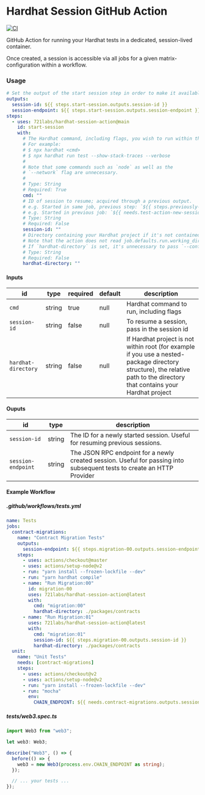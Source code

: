 # Hardhat Session GitHub Action

[![CI](https://github.com/721labs/hardhat-session-action/actions/workflows/ci.yml/badge.svg)](https://github.com/721labs/hardhat-session-action/actions/workflows/ci.yml)

GitHub Action for running your Hardhat tests in a dedicated, session-lived container.

Once created, a session is accessible via all jobs for a given matrix-configuration within a workflow.

### Usage

```yaml
# Set the output of the start session step in order to make it available in downstream jobs.
outputs:
  session-id: ${{ steps.start-session.outputs.session-id }}
  session-endpoint: ${{ steps.start-session.outputs.session-endpoint }}
steps:
  - uses: 721labs/hardhat-session-action@main
    id: start-session
    with:
      # The Hardhat command, including flags, you wish to run within the session container.
      # For example:
      # $ npx hardhat <cmd>
      # $ npx hardhat run test --show-stack-traces --verbose
      #
      # Note that some commands such as `node` as well as the
      # `--network` flag are unnecessary.
      #
      # Type: String
      # Required: True
      cmd: ""
      # ID of session to resume; acquired through a previous output.
      # e.g. Started in same job, previous step: `${{ steps.previously-started-session.outputs.session-id }}`
      # e.g. Started in previous job: `${{ needs.test-action-new-session.outputs.session-id }}`
      # Type: String
      # Required: False
      session-id: ""
      # Directory containing your Hardhat project if it's not contained within root.
      # Note that the action does not read job.defaults.run.working_directory.
      # If `hardhat-directory` is set, it's unnecessary to pass `--config` or `--tsconfig` within `cmd`.
      # Type: String
      # Required: False
      hardhat-directory: ""
```

#### Inputs

| id                  | type   | required | default | description                                                                                                                                                                |
| ------------------- | ------ | -------- | ------- | -------------------------------------------------------------------------------------------------------------------------------------------------------------------------- |
| `cmd`               | string | true     | null    | Hardhat command to run, including flags                                                                                                                                    |
| `session-id`        | string | false    | null    | To resume a session, pass in the session id                                                                                                                                |
| `hardhat-directory` | string | false    | null    | If Hardhat project is not within root (for example if you use a nested-package directory structure), the relative path to the directory that contains your Hardhat project |

#### Ouputs

| id                 | type   | description                                                                                                            |
| ------------------ | ------ | ---------------------------------------------------------------------------------------------------------------------- |
| `session-id`       | string | The ID for a newly started session. Useful for resuming previous sessions.                                             |
| `session-endpoint` | string | The JSON RPC endpoint for a newly created session. Useful for passing into subsequent tests to create an HTTP Provider |

#### Example Workflow

##### .github/workflows/tests.yml

```yaml
name: Tests
jobs:
  contract-migrations:
    name: "Contract Migration Tests"
    outputs:
      session-endpoint: ${{ steps.migration-00.outputs.session-endpoint }}
    steps:
      - uses: actions/checkout@master
      - uses: actions/setup-node@v2
      - run: "yarn install --frozen-lockfile --dev"
      - run: "yarn hardhat compile"
      - name: "Run Migration:00"
        id: migration-00
        uses: 721labs/hardhat-session-action@latest
        with:
          cmd: "migration:00"
          hardhat-directory: ./packages/contracts
      - name: "Run Migration:01"
        uses: 721labs/hardhat-session-action@latest
        with:
          cmd: "migration:01"
          session-id: ${{ steps.migration-00.outputs.session-id }}
          hardhat-directory: ./packages/contracts
  unit:
    name: "Unit Tests"
    needs: [contract-migrations]
    steps:
      - uses: actions/checkout@v2
      - uses: actions/setup-node@v2
      - run: "yarn install --frozen-lockfile --dev"
      - run: "mocha"
        env:
          CHAIN_ENDPOINT: ${{ needs.contract-migrations.outputs.session-endpoint }}
```

##### tests/web3.spec.ts

```typescript
import Web3 from "web3";

let web3: Web3;

describe("Web3", () => {
  before(() => {
    web3 = new Web3(process.env.CHAIN_ENDPOINT as string);
  });

  // ... your tests ...
});
```
